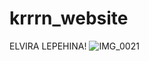 # krrrn_website
ELVIRA LEPEHINA!
![IMG_0021](https://user-images.githubusercontent.com/94310772/141693740-42c3bd6e-2040-4f86-9b74-0fe0f52c744d.JPG)
